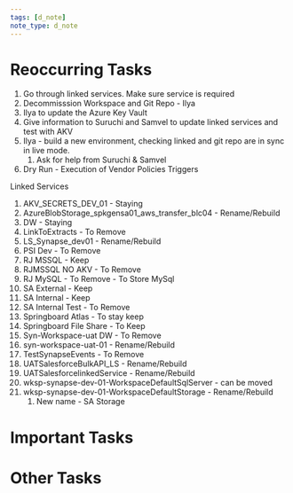 ```yaml
---
tags: [d_note]
note_type: d_note
---
```


# Reoccurring Tasks
1. Go through linked services. Make sure service is required
2. Decommisssion Workspace and Git Repo - Ilya
3. Ilya to update the Azure Key Vault
4. Give information to Suruchi and Samvel to update linked services and test with AKV
5. Ilya - build a new environment, checking linked and git repo are in sync in live mode.
	1. Ask for help from Suruchi & Samvel
6. Dry Run - Execution of Vendor Policies Triggers

Linked Services
1. AKV_SECRETS_DEV_01 - Staying
2. AzureBlobStorage_spkgensa01_aws_transfer_blc04 - Rename/Rebuild
3. DW - Staying
4. LinkToExtracts - To Remove
5. LS_Synapse_dev01 - Rename/Rebuild
6. PSI Dev - To Remove
7. RJ MSSQL - Keep
8. RJMSSQL NO AKV - To Remove
9. RJ MySQL - To Remove - To Store MySql
10. SA External - Keep
11. SA Internal - Keep
12. SA Internal Test - To Remove
13. Springboard Atlas - To stay keep
14. Springboard File Share - To Keep
15. Syn-Workspace-uat DW - To Remove
16. syn-workspace-uat-01 - Rename/Rebuild
17. TestSynapseEvents - To Remove
18. UATSalesforceBulkAPI_LS - Rename/Rebuild
19. UATSalesforcelinkedService - Rename/Rebuild
20. wksp-synapse-dev-01-WorkspaceDefaultSqlServer - can be moved
21. wksp-synapse-dev-01-WorkspaceDefaultStorage - Rename/Rebuild
	1. New name - SA Storage


# Important Tasks

# Other Tasks
